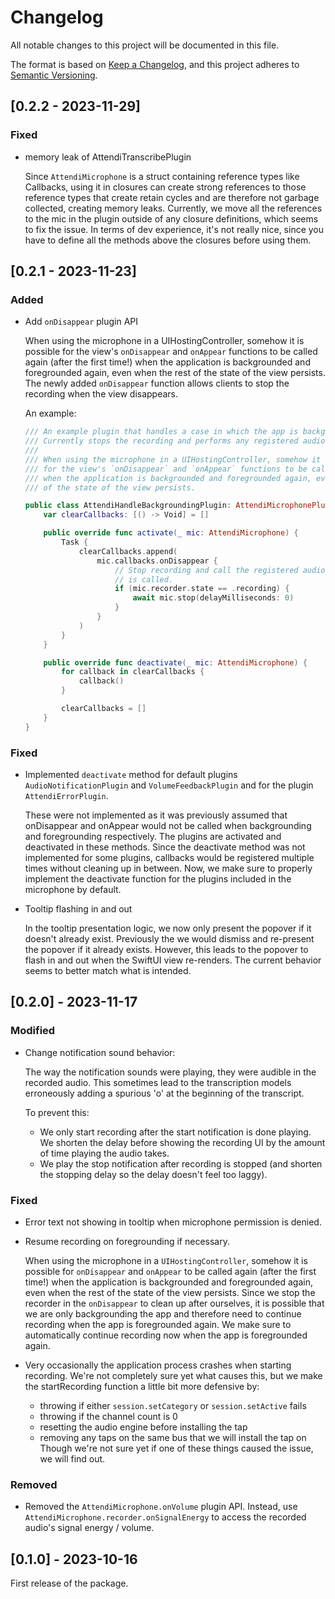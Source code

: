# Changelog

All notable changes to this project will be documented in this file.

The format is based on [Keep a Changelog](https://keepachangelog.com/en/1.0.0/),
and this project adheres to [Semantic Versioning](https://semver.org/spec/v2.0.0.html).

## [0.2.2 - 2023-11-29]

### Fixed

- memory leak of AttendiTranscribePlugin

  Since `AttendiMicrophone` is a struct containing reference types like
  Callbacks, using it in closures can create strong references to those
  reference types that create retain cycles and are therefore not garbage collected,
  creating memory leaks. Currently, we move all the references to the mic in the plugin
  outside of any closure definitions, which seems to fix the issue. In terms of dev
  experience, it's not really nice, since you have to define all the methods above the
  closures before using them.

## [0.2.1 - 2023-11-23]

### Added

- Add `onDisappear` plugin API

  When using the microphone in a UIHostingController, somehow it is possible
  for the view's `onDisappear` and `onAppear` functions to be called again (after the first time!)
  when the application is backgrounded and foregrounded again, even when the rest
  of the state of the view persists.
  The newly added `onDisappear` function allows clients to stop the recording when the view disappears.

  An example:

  ```swift
  /// An example plugin that handles a case in which the app is backgrounded while the mic is recording.
  /// Currently stops the recording and performs any registered audio tasks when the view disappears.
  ///
  /// When using the microphone in a UIHostingController, somehow it is possible
  /// for the view's `onDisappear` and `onAppear` functions to be called again (after the first time!)
  /// when the application is backgrounded and foregrounded again, even when the rest
  /// of the state of the view persists.

  public class AttendiHandleBackgroundingPlugin: AttendiMicrophonePlugin {
      var clearCallbacks: [() -> Void] = []

      public override func activate(_ mic: AttendiMicrophone) {
          Task {
              clearCallbacks.append(
                  mic.callbacks.onDisappear {
                      // Stop recording and call the registered audio tasks when `onDisappear`
                      // is called.
                      if (mic.recorder.state == .recording) {
                          await mic.stop(delayMilliseconds: 0)
                      }
                  }
              )
          }
      }

      public override func deactivate(_ mic: AttendiMicrophone) {
          for callback in clearCallbacks {
              callback()
          }

          clearCallbacks = []
      }
  }
  ```

### Fixed

- Implemented `deactivate` method for default plugins `AudioNotificationPlugin` and `VolumeFeedbackPlugin` and for the plugin `AttendiErrorPlugin`.

  These were not implemented as it was previously assumed that onDisappear and onAppear would not
  be called when backgrounding and foregrounding respectively. The plugins are activated and deactivated
  in these methods. Since the deactivate method was not implemented for some plugins, callbacks would be
  registered multiple times without cleaning up in between. Now, we make sure to properly implement the
  deactivate function for the plugins included in the microphone by default.

- Tooltip flashing in and out

  In the tooltip presentation logic, we now only present the popover if it doesn't already
  exist.
  Previously the we would dismiss and re-present
  the popover if it already exists. However, this leads to the popover to
  flash in and out when the SwiftUI view re-renders. The current behavior
  seems to better match what is intended.

## [0.2.0] - 2023-11-17

### Modified

- Change notification sound behavior:

  The way the notification sounds were playing, they were audible in the
  recorded audio. This sometimes lead to the transcription models
  erroneously adding a spurious 'o' at the beginning of the transcript.

  To prevent this:

  - We only start recording after the start notification is done playing.
    We shorten the delay before showing the recording UI by the amount of time
    playing the audio takes.
  - We play the stop notification after recording is stopped (and shorten
    the stopping delay so the delay doesn't feel too laggy).

### Fixed

- Error text not showing in tooltip when microphone permission is denied.
- Resume recording on foregrounding if necessary.

  When using the microphone in a `UIHostingController`, somehow it is possible for `onDisappear` and `onAppear` to be called again (after the first time!) when the application is backgrounded and foregrounded again, even when the rest of the state of the view persists. Since we stop the recorder in the `onDisappear` to clean up after ourselves, it is possible that we are only backgrounding the app and therefore need to continue recording when the app is foregrounded again. We make sure to automatically continue recording now when the app is foregrounded again.

- Very occasionally the application process crashes when starting recording. We're not completely sure yet what causes this, but we make the startRecording function a little bit more defensive by:
  - throwing if either `session.setCategory` or `session.setActive` fails
  - throwing if the channel count is 0
  - resetting the audio engine before installing the tap
  - removing any taps on the same bus that we will install the tap on
    Though we're not sure yet if one of these things caused the issue, we will find out.

### Removed

- Removed the `AttendiMicrophone.onVolume` plugin API. Instead, use `AttendiMicrophone.recorder.onSignalEnergy` to access the recorded audio's signal energy / volume.

## [0.1.0] - 2023-10-16

First release of the package.
